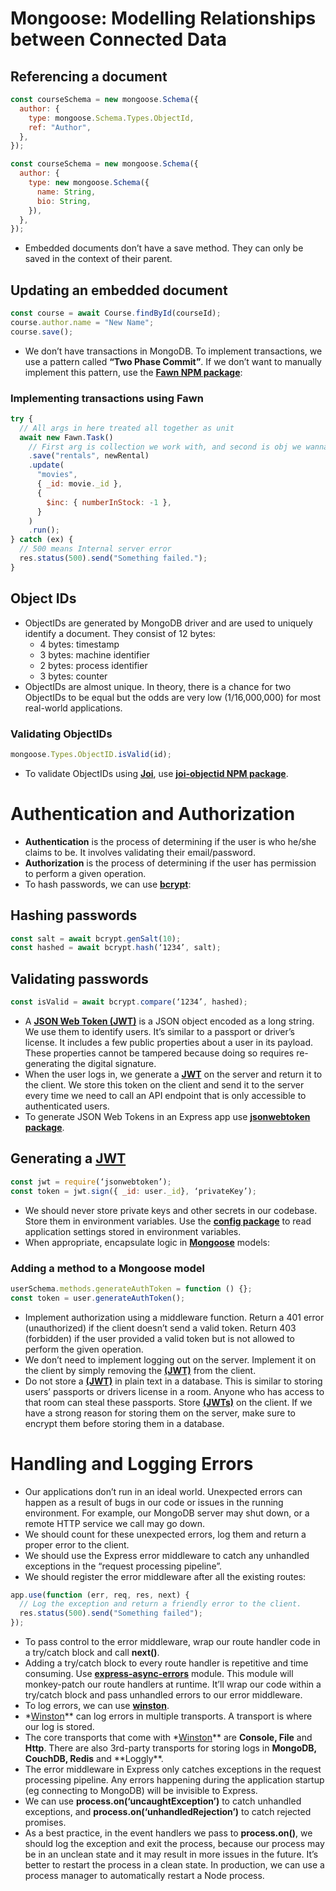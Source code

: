 # Mongoose: Modelling Relationships between Connected Data

## Referencing a document

```javascript
const courseSchema = new mongoose.Schema({
  author: {
    type: mongoose.Schema.Types.ObjectId,
    ref: "Author",
  },
});
```

```javascript
const courseSchema = new mongoose.Schema({
  author: {
    type: new mongoose.Schema({
      name: String,
      bio: String,
    }),
  },
});
```

- Embedded documents don’t have a save method. They can only be saved in the context of their parent.

## Updating an embedded document

```javascript
const course = await Course.findById(courseId);
course.author.name = "New Name";
course.save();
```

- We don’t have transactions in MongoDB. To implement transactions, we use a pattern called **“Two Phase Commit”**. If we don’t want to manually implement this pattern, use the **[Fawn NPM package](https://www.npmjs.com/package/fawn)**:

### Implementing transactions using Fawn

```javascript
try {
  // All args in here treated all together as unit
  await new Fawn.Task()
    // First arg is collection we work with, and second is obj we wanna save
    .save("rentals", newRental)
    .update(
      "movies",
      { _id: movie._id },
      {
        $inc: { numberInStock: -1 },
      }
    )
    .run();
} catch (ex) {
  // 500 means Internal server error
  res.status(500).send("Something failed.");
}
```

## Object IDs

- ObjectIDs are generated by MongoDB driver and are used to uniquely identify a document. They consist of 12 bytes:
  - 4 bytes: timestamp
  - 3 bytes: machine identifier
  - 2 bytes: process identifier
  - 3 bytes: counter
- ObjectIDs are almost unique. In theory, there is a chance for two ObjectIDs to be equal but the odds are very low (1/16,000,000) for most real-world applications.

### Validating ObjectIDs

```javascript
mongoose.Types.ObjectID.isValid(id);
```

- To validate ObjectIDs using **[Joi](https://www.npmjs.com/package/joi)**, use **[joi-objectid NPM package](https://www.npmjs.com/package/joi-objectid)**.

# Authentication and Authorization

- **Authentication** is the process of determining if the user is who he/she claims to be. It involves validating their email/password.
- **Authorization** is the process of determining if the user has permission to perform a given operation.
- To hash passwords, we can use **[bcrypt](https://www.npmjs.com/package/bcrypt)**:

## Hashing passwords

```javascript
const salt = await bcrypt.genSalt(10);
const hashed = await bcrypt.hash(‘1234’, salt);
```

## Validating passwords

```javascript
const isValid = await bcrypt.compare(‘1234’, hashed);
```

- A **[JSON Web Token (JWT)](https://jwt.io/)** is a JSON object encoded as a long string. We use them to identify users. It’s similar to a passport or driver’s license. It includes a few public properties about a user in its payload. These properties cannot be tampered because doing so requires re-generating the digital signature.
- When the user logs in, we generate a **[JWT](https://jwt.io/)** on the server and return it to the client. We store this token on the client and send it to the server every time we need to call an API endpoint that is only accessible to authenticated users.
- To generate JSON Web Tokens in an Express app use **[jsonwebtoken package](https://www.npmjs.com/package/jsonwebtoken)**.

## Generating a **[JWT](https://jwt.io/)**

```javascript
const jwt = require(‘jsonwebtoken’);
const token = jwt.sign({ _id: user._id}, ‘privateKey’);
```

- We should never store private keys and other secrets in our codebase. Store them in environment variables. Use the **[config package](https://www.npmjs.com/package/config)** to read application settings stored in environment variables.
- When appropriate, encapsulate logic in **[Mongoose](https://www.npmjs.com/package/mongoose)** models:

### Adding a method to a Mongoose model

```javascript
userSchema.methods.generateAuthToken = function () {};
const token = user.generateAuthToken();
```

- Implement authorization using a middleware function. Return a 401 error (unauthorized) if the client doesn’t send a valid token. Return 403 (forbidden) if the user provided a valid token but is not allowed to perform the given operation.
- We don’t need to implement logging out on the server. Implement it on the client by simply removing the **[(JWT)](https://jwt.io/)** from the client.
- Do not store a **[(JWT)](https://jwt.io/)** in plain text in a database. This is similar to storing users’ passports or drivers license in a room. Anyone who has access to that room can steal these passports. Store **[(JWTs)](https://jwt.io/)** on the client. If we have a strong reason for storing them on the server, make sure to encrypt them before storing them in a database.

# Handling and Logging Errors

- Our applications don’t run in an ideal world. Unexpected errors can happen as a result of bugs in our code or issues in the running environment. For example, our MongoDB server may shut down, or a remote HTTP service we call may go down.
- We should count for these unexpected errors, log them and return a proper error to the client.
- We should use the Express error middleware to catch any unhandled exceptions in the “request processing pipeline”.
- We should register the error middleware after all the existing routes:

```javascript
app.use(function (err, req, res, next) {
  // Log the exception and return a friendly error to the client.
  res.status(500).send("Something failed");
});
```

- To pass control to the error middleware, wrap our route handler code in a try/catch block and call **next()**.
- Adding a try/catch block to every route handler is repetitive and time consuming. Use **[express-async-errors](https://www.npmjs.com/package/express-async-errors)** module. This module will monkey-patch our route handlers at runtime. It’ll wrap our code within a try/catch block and pass unhandled errors to our error middleware.
- To log errors, we can use **[winston](https://www.npmjs.com/package/winston)**.
- \*[Winston](https://www.npmjs.com/package/winston)\*\* can log errors in multiple transports. A transport is where our log is stored.
- The core transports that come with \*[Winston](https://www.npmjs.com/package/winston)** are **Console, File** and **Http**. There are also 3rd-party transports for storing logs in **MongoDB, CouchDB, Redis** and **Loggly\*\*.
- The error middleware in Express only catches exceptions in the request processing pipeline. Any errors happening during the application startup (eg connecting to MongoDB) will be invisible to Express.
- We can use **process.on(‘uncaughtException’)** to catch unhandled exceptions, and **process.on(‘unhandledRejection’)** to catch rejected promises.
- As a best practice, in the event handlers we pass to **process.on()**, we should log the exception and exit the process, because our process may be in an unclean state and it may result in more issues in the future. It’s better to restart the process in a clean state. In production, we can use a process manager to automatically restart a Node process.
